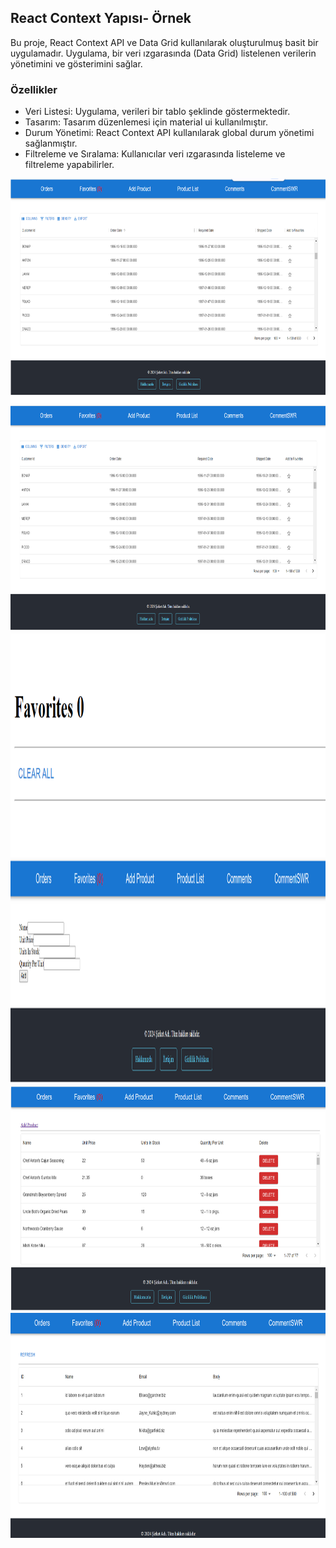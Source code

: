 ## React Context Yapısı- Örnek
Bu proje, React Context API ve Data Grid kullanılarak oluşturulmuş basit bir uygulamadır. Uygulama, bir veri ızgarasında (Data Grid) listelenen verilerin yönetimini ve gösterimini sağlar.
### Özellikler
* Veri Listesi: Uygulama, verileri bir tablo şeklinde göstermektedir.
* Tasarım: Tasarım düzenlemesi için material ui kullanılmıştır.
* Durum Yönetimi: React Context API kullanılarak global durum yönetimi sağlanmıştır.
* Filtreleme ve Sıralama: Kullanıcılar veri ızgarasında listeleme ve filtreleme yapabilirler.
<img src="https://github.com/ercanMZR/React-Context/blob/master/Ekran%20g%C3%B6r%C3%BCnt%C3%BCs%C3%BC%202024-08-19%20185000.png" alt="alt text" width="540" height="360">
<img src="https://github.com/ercanMZR/React-Context/blob/master/Ekran%20g%C3%B6r%C3%BCnt%C3%BCs%C3%BC%202024-08-19%20185014.png" alt="alt text" width="540" height="360">
<img src="https://github.com/ercanMZR/React-Context/blob/master/Ekran%20g%C3%B6r%C3%BCnt%C3%BCs%C3%BC%202024-08-19%20185031.png" alt="alt text" width="540" height="360">
<img src="https://github.com/ercanMZR/React-Context/blob/master/Ekran%20g%C3%B6r%C3%BCnt%C3%BCs%C3%BC%202024-08-19%20185044.png" alt="alt text" width="540" height="360">
<img src="https://github.com/ercanMZR/React-Context/blob/master/Ekran%20g%C3%B6r%C3%BCnt%C3%BCs%C3%BC%202024-08-19%20185102.png" alt="alt text" width="540" height="360">
<img src="https://github.com/ercanMZR/React-Context/blob/master/Ekran%20g%C3%B6r%C3%BCnt%C3%BCs%C3%BC%202024-08-19%20185128.png" alt="alt text" width="540" height="360">
